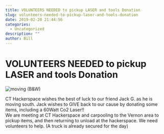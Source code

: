 ```yaml
---
title: VOLUNTEERS NEEDED to pickup LASER and tools Donation
slug: volunteers-needed-to-pickup-laser-and-tools-donation
date: 2019-02-20 21:44:56
categories:
  - Uncategorized
description: ""
author: Bill
---
```


# VOLUNTEERS NEEDED to pickup LASER and tools Donation

![moving (B&W)](/uploads/2019/02/moving-black-white.jpg)

CT Hackerspace wishes the best of luck to our friend Jack G. as he is moving south. Jack wishes to GIVE back to our cause by donating some items, including a 60Watt Co2 Laser!!  
We are meeting at CT Hackerspace and carpooling to the Vernon area to pickup items, and then returning to unload at the hackerspace. We need volunteers to help. (A truck is already secured for the day)
